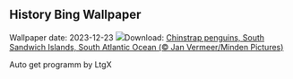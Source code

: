 ## History Bing Wallpaper
Wallpaper date: 2023-12-23
![](https://www.bing.com/th?id=OHR.FestivusPenguins_EN-IN5922835342_UHD.jpg&w=1000)Download: [Chinstrap penguins, South Sandwich Islands, South Atlantic Ocean (© Jan Vermeer/Minden Pictures)](https://www.bing.com/th?id=OHR.FestivusPenguins_EN-IN5922835342_UHD.jpg)

Auto get programm by LtgX
